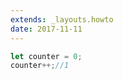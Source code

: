 ```yaml
---
extends: _layouts.howto
date: 2017-11-11
---
```



```javascript
let counter = 0;
counter++;//1
```
